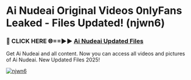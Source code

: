 # Ai Nudeai Original Videos 0nlyFans Leaked - Files Updated! (njwn6)

<h3>🔴 CLICK HERE 🌐==►► <a href="https://tinyurl.com/y5r63du9" rel="nofollow">Ai Nudeai Updated Files</a></h3>

Get Ai Nudeai and all content. Now you can access all videos and pictures of Ai Nudeai. New Updated Files 2025!

[![njwn6](https://i.imgur.com/UVo9nyh.gif)](https://tinyurl.com/y5r63du9)